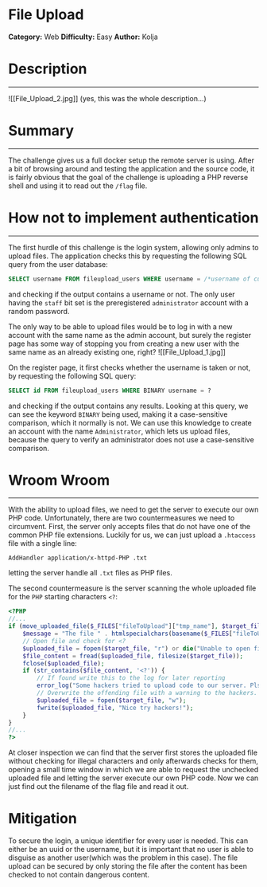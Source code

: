 # File Upload
**Category:** Web
**Difficulty:** Easy
**Author:** Kolja

# Description
---
![[File_Upload_2.jpg]]
(yes, this was the whole description...)

# Summary
--- 
The challenge gives us a full docker setup the remote server is using. After a bit of browsing around and testing the application and the source code, it is fairly obvious that the goal of the challenge is uploading a PHP reverse shell and using it to read out the `/flag` file.

# How not to implement authentication
---
The first hurdle of this challenge is the login system, allowing only admins to upload files. The application checks this by requesting the following SQL query from the user database: 
```sql
SELECT username FROM fileupload_users WHERE username = /*username of current user*/ AND staff = 0x1;
```
and checking if the output contains a username or not. The only user having the `staff` bit set is the preregistered `administrator` account with a random password.

The only way to be able to upload files would be to log in with a new account with the same name as the admin account, but surely the register page has some way of stopping you from creating a new user with the same name as an already existing one, right?
![[File_Upload_1.jpg]]

On the register page, it first checks whether the username is taken or not, by requesting the following SQL query:
```sql
SELECT id FROM fileupload_users WHERE BINARY username = ?
```
and checking if the output contains any results. Looking at this query, we can see the keyword `BINARY` being used, making it a case-sensitive comparison, which it normally is not. We can use this knowledge to create an account with the name `Administrator`, which lets us upload files, because the query to verify an administrator does not use a case-sensitive comparison.

# Wroom Wroom
---

With the ability to upload files, we need to get the server to execute our own PHP code. Unfortunately, there are two countermeasures we need to circumvent. First, the server only accepts files that do not have one of the common PHP file extensions. Luckily for us, we can just upload a `.htaccess` file with a single line: 
```
AddHandler application/x-httpd-PHP .txt 
```
letting the server handle all  `.txt` files as PHP files.

The second countermeasure is the server scanning the whole uploaded file for the `PHP` starting characters `<?`:
```PHP
<?PHP
//...
if (move_uploaded_file($_FILES["fileToUpload"]["tmp_name"], $target_file)) {
	$message = "The file " . htmlspecialchars(basename($_FILES["fileToUpload"]["name"])) . " has been uploaded.";
	// Open file and check for <?
	$uploaded_file = fopen($target_file, "r") or die("Unable to open file!");
	$file_content = fread($uploaded_file, filesize($target_file));
	fclose($uploaded_file);
	if (str_contains($file_content, '<?')) {
		// If found write this to the log for later reporting
		error_log("Some hackers tried to upload code to our server. Pls check if we were compromised");
		// Overwrite the offending file with a warning to the hackers.
		$uploaded_file = fopen($target_file, "w");
		fwrite($uploaded_file, "Nice try hackers!");
	}
}
//...
?>
```

At closer inspection we can find that the server first stores the uploaded file without checking for illegal characters and only afterwards checks for them, opening a small time window in which we are able to request the unchecked uploaded file and letting the server execute our own PHP code. Now we can just find out the filename of the flag file and read it out.

# Mitigation
To secure the login, a unique identifier for every user is needed. This can either be an uuid or the username, but it is important that no user is able to disguise as another user(which was the problem in this case). The file upload can be secured by only storing the file after the content has been checked to not contain dangerous content.